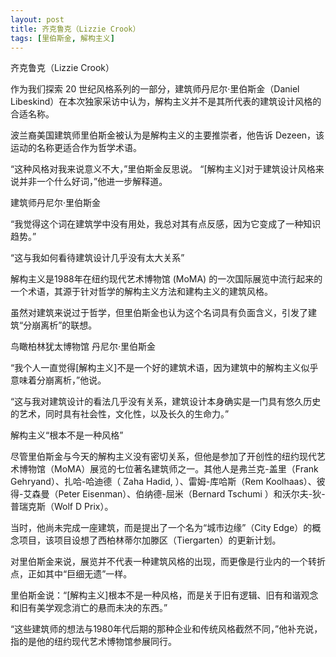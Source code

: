 ```yaml
---
layout: post
title: 齐克鲁克（Lizzie Crook）
tags: [里伯斯金, 解构主义]
---
```


齐克鲁克（Lizzie Crook）

作为我们探索 20 世纪风格系列的一部分，建筑师丹尼尔·里伯斯金（Daniel Libeskind）在本次独家采访中认为，解构主义并不是其所代表的建筑设计风格的合适名称。

波兰裔美国建筑师里伯斯金被认为是解构主义的主要推崇者，他告诉 Dezeen，该运动的名称更适合作为哲学术语。

“这种风格对我来说意义不大，”里伯斯金反思说。 “[解构主义]对于建筑设计风格来说并非一个什么好词，”他进一步解释道。



建筑师丹尼尔·里伯斯金

“我觉得这个词在建筑学中没有用处，我总对其有点反感，因为它变成了一种知识趋势。”

“这与我如何看待建筑设计几乎没有太大关系”

解构主义是1988年在纽约现代艺术博物馆 (MoMA) 的一次国际展览中流行起来的一个术语，其源于针对哲学的解构主义方法和建构主义的建筑风格。

虽然对建筑来说过于哲学，但里伯斯金也认为这个名词具有负面含义，引发了建筑“分崩离析”的联想。


鸟瞰柏林犹太博物馆 丹尼尔·里伯斯金

“我个人一直觉得[解构主义]不是一个好的建筑术语，因为建筑中的解构主义似乎意味着分崩离析，”他说。

“这与我对建筑设计的看法几乎没有关系，建筑设计本身确实是一门具有悠久历史的艺术，同时具有社会性，文化性，以及长久的生命力。”

解构主义“根本不是一种风格”

尽管里伯斯金与今天的解构主义没有密切关系，但他是参加了开创性的纽约现代艺术博物馆（MoMA）展览的七位著名建筑师之一。其他人是弗兰克-盖里（Frank Gehryand）、扎哈-哈迪德（ Zaha Hadid, ）、雷姆-库哈斯（Rem Koolhaas）、彼得-艾森曼（Peter Eisenman）、伯纳德-屈米（Bernard Tschumi ）和沃尔夫-狄-普瑞克斯（Wolf D Prix）。

当时，他尚未完成一座建筑，而是提出了一个名为“城市边缘”（City Edge）的概念项目，该项目设想了西柏林蒂尔加滕区（Tiergarten）的更新计划。

对里伯斯金来说，展览并不代表一种建筑风格的出现，而更像是行业内的一个转折点，正如其中“巨细无遗”一样。

里伯斯金说：“[解构主义]根本不是一种风格，而是关于旧有逻辑、旧有和谐观念和旧有美学观念消亡的悬而未决的东西。”

“这些建筑师的想法与1980年代后期的那种企业和传统风格截然不同，”他补充说，指的是他的纽约现代艺术博物馆参展同行。